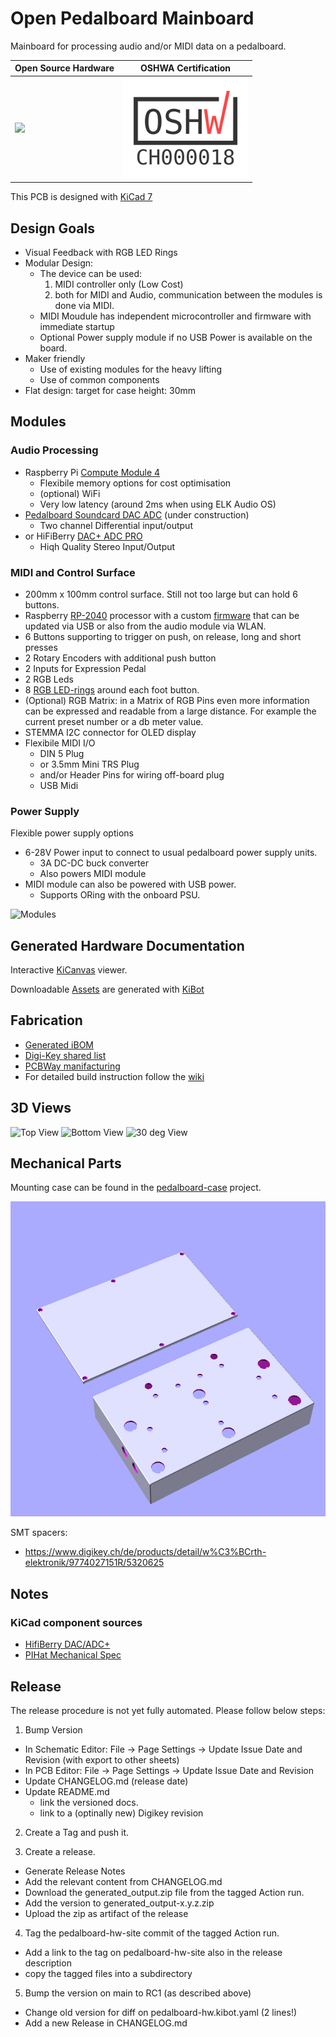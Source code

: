 # Open Pedalboard  Mainboard

Mainboard for processing audio and/or MIDI data on a pedalboard.

| Open Source Hardware | OSHWA Certification|
|---|---|
| ![](https://i0.wp.com/www.oshwa.org/wp-content/uploads/2014/03/oshw-logo-200-px.png) | [<img src="img/certification-mark-CH000018-stacked.png" alt="OSHWA" width="200"/>](https://certification.oshwa.org/ch000018.html) |


This PCB is designed with [KiCad 7](https://www.kicad.org/blog/2023/03/KiCad-7.0.1-Release/)

## Design Goals
- Visual Feedback with RGB LED Rings
- Modular Design:
  - The device can be used:
     1. MIDI controller only (Low Cost)
     1. both for MIDI and Audio, communication between the modules is done via MIDI.
   - MIDI Moudule has independent microcontroller and firmware with immediate startup
   - Optional Power supply module if no USB Power is available on the board.
- Maker friendly
  - Use of existing modules for the heavy lifting
  - Use of common components
- Flat design: target for case height: 30mm

## Modules

### Audio Processing

- Raspberry Pi [Compute Module 4](https://www.raspberrypi.com/products/compute-module-4/)
    - Flexibile memory options for cost optimisation
    - (optional) WiFi
    - Very low latency (around 2ms when using ELK Audio OS)
- [Pedalboard Soundcard DAC ADC](https://github.com/pedalboard/pedalboard-soundcard)  (under construction)
    - Two channel Differential input/output
- or HiFiBerry [DAC+ ADC PRO](https://www.hifiberry.com/shop/boards/hifiberry-dac-adc-pro/)
    - Hiqh Quality Stereo Input/Output

### MIDI and Control Surface
- 200mm x 100mm control surface. Still not too large but can hold 6 buttons.
- Raspberry [RP-2040](https://datasheets.raspberrypi.com/rp2040/rp2040-datasheet.pdf) processor with
  a custom [firmware](https://github.com/pedalboard/pedalboard-midi)
  that can be updated via USB or also from the audio module via WLAN.
- 6 Buttons supporting to trigger on push, on release, long and short presses
- 2 Rotary Encoders with additional push button
- 2 Inputs for Expression Pedal
- 2 RGB Leds
- 8 [RGB LED-rings](https://github.com/pedalboard/pedalboard-led-ring) around each foot button.
- (Optional) RGB Matrix: in a Matrix of RGB Pins even more information can be expressed and
  readable from a large distance. For example the current preset number or a db meter
  value.
- STEMMA I2C connector for OLED display
- Flexibile MIDI I/O
  - DIN 5 Plug
  - or 3.5mm Mini TRS Plug
  - and/or Header Pins for wiring off-board plug
  - USB Midi

### Power Supply
Flexible power supply options

- 6-28V Power input to connect to usual pedalboard power supply units.
  - 3A DC-DC buck converter
  - Also powers MIDI module
- MIDI module can also be powered with USB power.
  - Supports ORing with the onboard PSU.

![Modules](https://pedalboard.github.io/pedalboard-hw-site/latest/Schematic/pedalboard-hw-schematic.svg)

## Generated Hardware Documentation

Interactive [KiCanvas](https://kicanvas.org/?github=https%3A%2F%2Fgithub.com%2Fpedalboard%2Fpedalboard-hw%2Ftree%2Fmain) viewer.

Downloadable [Assets](https://pedalboard.github.io/pedalboard-hw-site/latest/Browse/pedalboard-hw-navigate.html) are generated with [KiBot](https://github.com/INTI-CMNB/KiBot)

## Fabrication

* [Generated iBOM](https://pedalboard.github.io/pedalboard-hw-site/latest/Assembly/pedalboard-hw-ibom.html)
* [Digi-Key shared list](https://www.digikey.ch/de/mylists/list/DJ3I9KG222)
* [PCBWay manifacturing](https://www.pcbway.com/project/shareproject/Open_Source_Pedalboard_Platform_8e065d23.html)
* For detailed build instruction follow the [wiki](https://github.com/pedalboard/pedalboard-hw/wiki)

## 3D Views

![Top View](https://pedalboard.github.io/pedalboard-hw-site/latest/3D/pedalboard-hw-3D_top.png)
![Bottom View](https://pedalboard.github.io/pedalboard-hw-site/latest/3D/pedalboard-hw-3D_bottom.png)
![30 deg View](https://pedalboard.github.io/pedalboard-hw-site/latest/3D/pedalboard-hw-3D_top30deg.png)


## Mechanical Parts

Mounting case can be found in the [pedalboard-case](https://github.com/pedalboard/pedalboard-case) project.

![Case](https://raw.githubusercontent.com/pedalboard/pedalboard-case/main/generated/pedalboard-case.png)

SMT spacers:
- https://www.digikey.ch/de/products/detail/w%C3%BCrth-elektronik/9774027151R/5320625

## Notes

### KiCad component sources

* [HifiBerry DAC/ADC+](https://github.com/hifiberry/kicad_template_dac_adc_stage)
* [PIHat Mechanical Spec](https://github.com/raspberrypi/hats/blob/master/hat-board-mechanical.pdf)

## Release

The release procedure is not yet fully automated. Please follow below steps:

1. Bump Version
  - In Schematic Editor: File -> Page Settings -> Update Issue Date and Revision (with export to other sheets)
  - In PCB Editor: File -> Page Settings -> Update Issue Date and Revision
  - Update CHANGELOG.md (release date)
  - Update README.md
     - link the versioned docs.
     - link to a (optinally new) Digikey revision

2. Create a Tag and push it.

3. Create a release.
  - Generate Release Notes
  - Add the relevant content from CHANGELOG.md
  - Download the generated_output.zip file from the tagged Action run.
  - Add the version to generated_output-x.y.z.zip
  - Upload the zip as artifact of the release

4. Tag the pedalboard-hw-site commit of the tagged Action run.
  - Add a link to the tag on pedalboard-hw-site also in the release description
  - copy the tagged files into a subdirectory

5. Bump the version on main to RC1 (as described above)
  - Change old version for diff on pedalboard-hw.kibot.yaml (2 lines!)
  - Add a new Release in CHANGELOG.md
